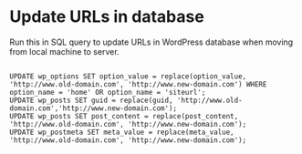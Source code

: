 # Update URLs in database

Run this in SQL query to update URLs in WordPress database when moving from local machine to server.

```

UPDATE wp_options SET option_value = replace(option_value, 'http://www.old-domain.com', 'http://www.new-domain.com') WHERE option_name = 'home' OR option_name = 'siteurl';
UPDATE wp_posts SET guid = replace(guid, 'http://www.old-domain.com','http://www.new-domain.com');
UPDATE wp_posts SET post_content = replace(post_content, 'http://www.old-domain.com', 'http://www.new-domain.com');
UPDATE wp_postmeta SET meta_value = replace(meta_value, 'http://www.old-domain.com', 'http://www.new-domain.com');

```